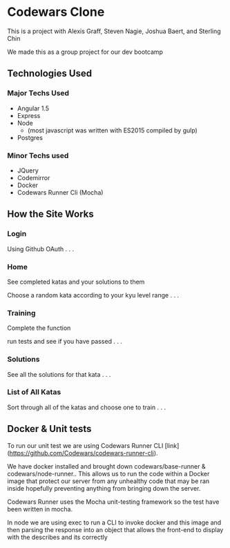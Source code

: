 # Codewars Clone

This is a project with 
Alexis Graff, 
Steven Nagie, 
Joshua Baert, and 
Sterling Chin

We made this as a group project for our dev bootcamp

## Technologies Used


### Major Techs Used

* Angular 1.5
* Express
* Node
  * (most javascript was written with ES2015 compiled by gulp)
* Postgres

### Minor Techs used

* JQuery
* Codemirror
* Docker
* Codewars Runner Cli (Mocha)


## How the Site Works

### Login

Using Github OAuth . . . 

### Home

See completed katas and your solutions to them

Choose a random kata according to your kyu level range . . .

### Training

Complete the function

run tests and see if you have passed . . .

### Solutions 

See all the solutions for that kata . . .

### List of All Katas 

Sort through all of the katas and choose one to train . . .

## Docker & Unit tests

To run our unit test we are using Codewars Runner CLI [link] (https://github.com/Codewars/codewars-runner-cli).

We have docker installed and brought down codewars/base-runner & codewars/node-runner.. This allows us to run the code within a Docker image that protect our server from any unhealthy code that may be ran inside hopefully preventing anything from bringing down the server.

Codewars Runner uses the Mocha unit-testing framework so the test have been written in mocha. 

In node we are using exec to run a CLI to invoke docker and this image and then parsing the response into an object that allows the front-end to display with the describes and its correctly


